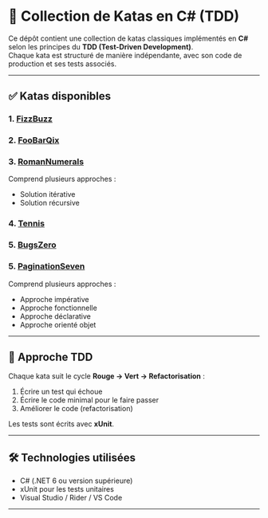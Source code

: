 # 🧪 Collection de Katas en C# (TDD)

Ce dépôt contient une collection de katas classiques implémentés en **C#** selon les principes du **TDD (Test-Driven Development)**.  
Chaque kata est structuré de manière indépendante, avec son code de production et ses tests associés.

---

## ✅ Katas disponibles

### 1. [FizzBuzz](./Kata.Tests/FizzBuzz/)

### 2. [FooBarQix](./Kata.Tests/FooBarQix/)

### 3. [RomanNumerals](./Kata.Tests/RomanNumerals/)
Comprend plusieurs approches :
- Solution itérative
- Solution récursive

### 4. [Tennis](./Kata.Tests/Tennis/)

### 5. [BugsZero](./Kata.Tests/BugsZero/)

### 5. [PaginationSeven](./Kata.Tests/PaginationSeven/)
Comprend plusieurs approches :
- Approche impérative
- Approche fonctionnelle
- Approche déclarative
- Approche orienté objet

---

## 🧪 Approche TDD

Chaque kata suit le cycle **Rouge → Vert → Refactorisation** :
1. Écrire un test qui échoue
2. Écrire le code minimal pour le faire passer
3. Améliorer le code (refactorisation)

Les tests sont écrits avec **xUnit**.

---

## 🛠️ Technologies utilisées

- C# (.NET 6 ou version supérieure)
- xUnit pour les tests unitaires
- Visual Studio / Rider / VS Code

---